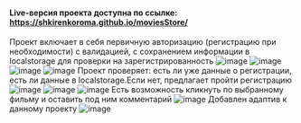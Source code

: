 #### Live-версия проекта доступна по ссылке: https://shkirenkoroma.github.io/moviesStore/
Проект включает в себя первичную авторизацию (регистрацию при необходимости) с валидацией, с сохранением информации в localstorage для проверки на зарегистрированность
![image](https://user-images.githubusercontent.com/61347452/228910789-dfd51d6a-d006-4711-9e9d-8853d480ad13.png)
![image](https://user-images.githubusercontent.com/61347452/228910980-35d9d3eb-06d9-42d3-87d2-615b08e6f36f.png)
![image](https://user-images.githubusercontent.com/61347452/228911045-6157223c-e8f8-4360-a5ab-8d436a25dd45.png)
![image](https://user-images.githubusercontent.com/61347452/228911108-8761d7dd-827e-45c4-9874-fafcbe5fa763.png)
Проект проверяет: есть ли уже данные о регистрации, есть ли данные в localstorage.Если нет, предлагает пройти регистрацию
![image](https://user-images.githubusercontent.com/61347452/228911416-ffd5c4ec-182f-4eef-8443-5b31c1bfdfb5.png)
![image](https://user-images.githubusercontent.com/61347452/228911453-aaec2188-ee76-46c4-9b9b-4366ac89b80a.png)
![image](https://user-images.githubusercontent.com/61347452/228911659-1ce2d9fa-3a1b-425e-90bc-b9132fd815ae.png)
Есть возможность кликнуть по выбранному фильму и оставить под ним комментарий
![image](https://user-images.githubusercontent.com/61347452/228911848-cfa5168a-6821-4196-8c37-ef615886fd13.png)
Добавлен адаптив к данному проекту
![image](https://user-images.githubusercontent.com/61347452/228912115-1cad92cc-7854-479f-ae86-7f0be59d0401.png)

